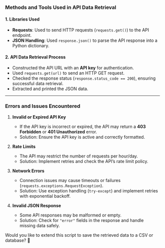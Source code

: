 ### **Methods and Tools Used in API Data Retrieval**

#### **1. Libraries Used**
- **Requests**: Used to send HTTP requests (`requests.get()`) to the API endpoint.  
- **JSON Handling**: Used `response.json()` to parse the API response into a Python dictionary.  

#### **2. API Data Retrieval Process**
- Constructed the API URL with an **API key** for authentication.  
- Used `requests.get(url)` to send an HTTP GET request.  
- Checked the response status (`response.status_code == 200`), ensuring successful data retrieval.  
- Extracted and printed the JSON data.

---

### **Errors and Issues Encountered**
1. **Invalid or Expired API Key**  
   - If the API key is incorrect or expired, the API may return a **403 Forbidden** or **401 Unauthorized** error.  
   - Solution: Ensure the API key is active and correctly formatted.  

2. **Rate Limits**  
   - The API may restrict the number of requests per hour/day.  
   - Solution: Implement retries and check the API’s rate limit policy.  

3. **Network Errors**  
   - Connection issues may cause timeouts or failures (`requests.exceptions.RequestException`).  
   - Solution: Use exception handling (`try-except`) and implement retries with exponential backoff.  

4. **Invalid JSON Response**  
   - Some API responses may be malformed or empty.  
   - Solution: Check for `"error"` fields in the response and handle missing data safely.  

Would you like to extend this script to save the retrieved data to a CSV or database? 🚀
